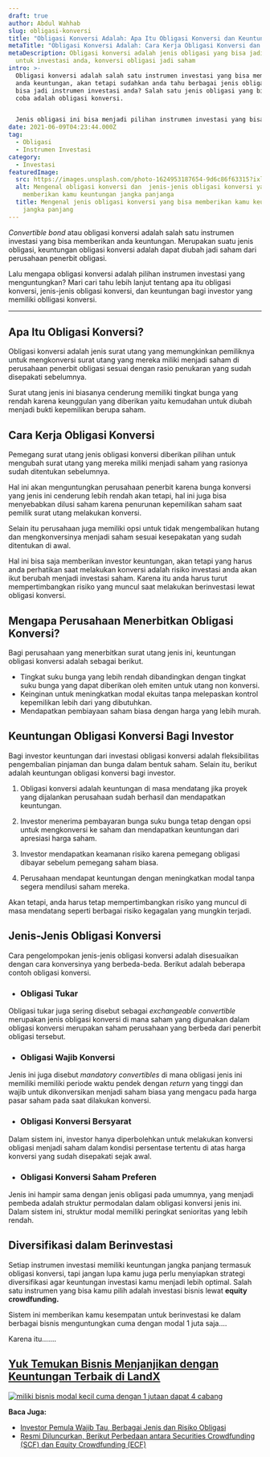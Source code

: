 ```yaml
---
draft: true
author: Abdul Wahhab
slug: obligasi-konversi
title: "Obligasi Konversi Adalah: Apa Itu Obligasi Konversi dan Keuntungannya"
metaTitle: "Obligasi Konversi Adalah: Cara Kerja Obligasi Konversi dan Keuntungan"
metaDescription: Obligasi konversi adalah jenis obligasi yang bisa jadi pilihan
  untuk investasi anda, konversi obligasi jadi saham
intro: >-
  Obligasi konversi adalah salah satu instrumen investasi yang bisa memberikan
  anda keuntungan, akan tetapi sudahkan anda tahu berbagai jenis obligasi yang
  bisa jadi instrumen investasi anda? Salah satu jenis obligasi yang bisa anda
  coba adalah obligasi konversi.


  Jenis obligasi ini bisa menjadi pilihan instrumen investasi yang bisa memberikan anda keuntungan. Karena itu mari kita bahas lebih lanjut apa itu obligasi konversi.
date: 2021-06-09T04:23:44.000Z
tag:
  - Obligasi
  - Instrumen Investasi
category:
  - Investasi
featuredImage:
  src: https://images.unsplash.com/photo-1624953187654-9d6c86f63315?ixlib=rb-1.2.1&ixid=MnwxMjA3fDB8MHxwaG90by1wYWdlfHx8fGVufDB8fHx8&auto=format&fit=crop&w=1170&q=80
  alt: Mengenal obligasi konversi dan  jenis-jenis obligasi konversi yang bisa
    memberikan kamu keuntungan jangka panjanga
  title: Mengenal jenis obligasi konversi yang bisa memberikan kamu keuntungan
    jangka panjang
---
```

*Convertible bond* atau obligasi konversi adalah salah satu instrumen investasi yang bisa memberikan anda keuntungan. Merupakan suatu jenis obligasi, keuntungan obligasi konversi adalah dapat diubah jadi saham dari perusahaan penerbit obligasi.



Lalu mengapa obligasi konversi adalah pilihan instrumen investasi yang menguntungkan? Mari cari tahu lebih lanjut tentang apa itu obligasi konversi, jenis-jenis obligasi konversi, dan keuntungan bagi investor yang memiliki oblligasi konversi.

- - -

## Apa Itu Obligasi Konversi?

Obligasi konversi adalah jenis surat utang yang memungkinkan pemiliknya untuk mengkonversi surat utang yang mereka miliki menjadi saham di perusahaan penerbit obligasi sesuai dengan rasio penukaran yang sudah disepakati sebelumnya.

Surat utang jenis ini biasanya cenderung memiliki tingkat bunga yang rendah karena keunggulan yang diberikan yaitu kemudahan untuk diubah menjadi bukti kepemilikan berupa saham.

## Cara Kerja Obligasi Konversi

Pemegang surat utang jenis obligasi konversi diberikan pilihan untuk mengubah surat utang yang mereka miliki menjadi saham yang rasionya  sudah ditentukan sebelumnya.

Hal ini akan menguntungkan perusahaan penerbit karena bunga konversi yang jenis ini cenderung lebih rendah akan tetapi, hal ini juga bisa menyebabkan dilusi saham karena penurunan kepemilikan saham saat pemilik surat utang melakukan konversi.

Selain itu perusahaan juga memiliki opsi untuk tidak mengembalikan hutang dan mengkonversinya menjadi saham sesuai kesepakatan yang sudah ditentukan di awal.

Hal ini bisa saja memberikan investor keuntungan, akan tetapi yang harus anda perhatikan saat melakukan konversi adalah risiko investasi anda akan ikut berubah menjadi investasi saham. Karena itu anda harus turut mempertimbangkan risiko yang muncul saat melakukan berinvestasi lewat obligasi konversi.

## Mengapa Perusahaan Menerbitkan Obligasi Konversi?

Bagi perusahaan yang menerbitkan surat utang jenis ini, keuntungan obligasi konversi adalah sebagai berikut.

* Tingkat suku bunga yang lebih rendah dibandingkan dengan tingkat suku bunga yang dapat diberikan oleh emiten untuk utang non konversi.
* Keinginan untuk meningkatkan modal ekuitas tanpa melepaskan kontrol kepemilikan lebih dari yang dibutuhkan.
* Mendapatkan pembiayaan saham biasa dengan harga yang lebih murah.

## Keuntungan Obligasi Konversi Bagi Investor

Bagi investor keuntungan dari investasi obligasi konversi adalah fleksibilitas pengembalian pinjaman dan bunga dalam bentuk saham. Selain itu, berikut adalah keuntungan obligasi konversi bagi investor.

1. Obligasi konversi adalah keuntungan di masa mendatang jika proyek yang dijalankan perusahaan sudah berhasil dan mendapatkan keuntungan.


2. Investor menerima pembayaran bunga suku bunga tetap dengan opsi untuk mengkonversi ke saham dan mendapatkan keuntungan dari apresiasi harga saham.
3. Investor mendapatkan keamanan risiko karena pemegang obligasi dibayar sebelum pemegang saham biasa.
4. Perusahaan mendapat keuntungan dengan meningkatkan modal tanpa segera mendilusi saham mereka.

Akan tetapi, anda harus tetap mempertimbangkan risiko yang muncul di masa mendatang seperti berbagai risiko kegagalan yang mungkin terjadi.

## Jenis-Jenis Obligasi Konversi

Cara pengelompokan jenis-jenis obligasi konversi adalah disesuaikan dengan cara konversinya yang berbeda-beda. Berikut adalah beberapa contoh obligasi konversi.

* ### **Obligasi Tukar**

Obligasi tukar juga sering disebut sebagai *exchangeable convertible* merupakan jenis obligasi konversi di mana saham yang digunakan dalam obligasi konversi merupakan saham perusahaan yang berbeda dari penerbit obligasi tersebut.

* ### Obligasi Wajib Konversi

Jenis  ini juga disebut *mandatory convertibles* di mana obligasi jenis ini memiliki memiliki periode waktu pendek dengan *return* yang tinggi dan wajib untuk dikonversikan menjadi saham biasa yang mengacu pada harga pasar saham pada saat dilakukan konversi.

* ### Obligasi Konversi Bersyarat

Dalam sistem ini, investor hanya diperbolehkan untuk melakukan konversi obligasi menjadi saham dalam kondisi persentase tertentu di atas harga konversi yang sudah disepakati sejak awal.

* ### Obligasi Konversi Saham Preferen

Jenis ini hampir sama dengan jenis obligasi pada umumnya, yang menjadi pembeda adalah struktur permodalan dalam obligasi konversi jenis ini. Dalam sistem ini, struktur modal memiliki peringkat senioritas yang lebih rendah.

## Diversifikasi dalam Berinvestasi

Setiap instrumen investasi memiliki keuntungan jangka panjang termasuk obligasi konversi, tapi jangan lupa kamu juga perlu menyiapkan strategi diversifikasi agar keuntungan investasi kamu menjadi lebih optimal. Salah satu instrumen yang bisa kamu pilih adalah investasi bisnis lewat **equity crowdfunding.**

Sistem ini memberikan kamu kesempatan untuk berinvestasi ke dalam berbagai bisnis menguntungkan cuma dengan modal 1 juta saja.... 

Karena itu.......

## **[Yuk Temukan Bisnis Menjanjikan dengan Keuntungan Terbaik di LandX](https://landx.id/project/?utm_source=Blog&utm_medium=organic+keyword&utm_campaign=blog&utm_id=Blog)**

[![miliki bisnis modal kecil cuma dengan 1 jutaan dapat 4 cabang ](https://accountgram-production.sfo2.cdn.digitaloceanspaces.com/landx_ghost/2021/11/jadi-owner-bisnis-hanya-1-jutaan-dengan-cuan-yang-sangat-menjanjikan.png)](https://landx.id/project/?utm_source=Blog&utm_medium=organic+keyword&utm_campaign=blog&utm_id=Blog)

**Baca Juga:**

* [Investor Pemula Wajib Tau, Berbagai Jenis dan Risiko Obligasi](https://landx.id/blog/apa-itu-obligasi/)
* [Resmi Diluncurkan, Berikut Perbedaan antara Securities Crowdfunding (SCF) dan Equity Crowdfunding (ECF)](https://landx.id/blog/securities-crowdfunding-dan-equity-crowdfunding/)